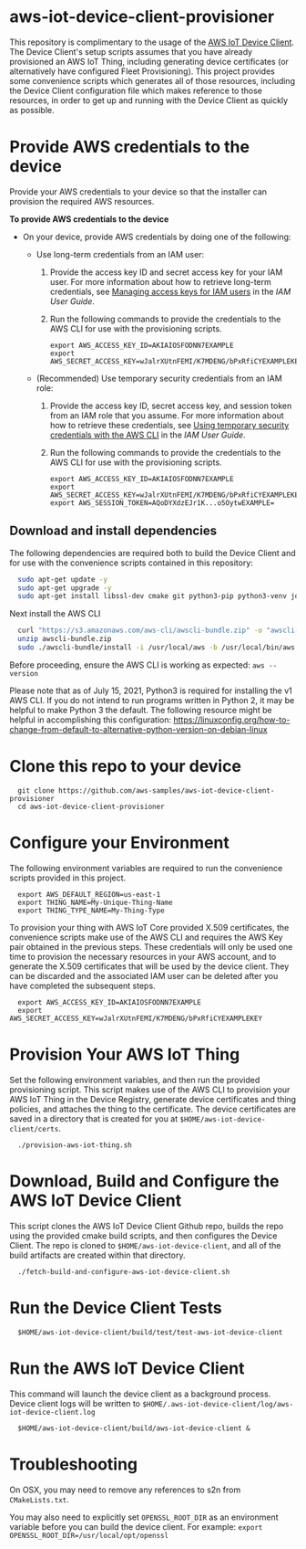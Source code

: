 # aws-iot-device-client-provisioner

This repository is complimentary to the usage of the [AWS IoT Device Client](https://github.com/awslabs/aws-iot-device-client/). The Device Client's setup scripts assumes that you have already provisioned an AWS IoT Thing, including generating device certificates (or alternatively have configured Fleet Provisioning). This project provides some convenience scripts which generates all of those resources, including the Device Client configuration file which makes reference to those resources, in order to get up and running with the Device Client as quickly as possible.

# Provide AWS credentials to the device

Provide your AWS credentials to your device so that the installer can provision the required AWS resources. 


**To provide AWS credentials to the device**
+ On your device, provide AWS credentials by doing one of the following:
  + Use long\-term credentials from an IAM user:

    1. Provide the access key ID and secret access key for your IAM user. For more information about how to retrieve long\-term credentials, see [Managing access keys for IAM users](https://docs.aws.amazon.com/IAM/latest/UserGuide/id_credentials_access-keys.html) in the *IAM User Guide*.

    1. Run the following commands to provide the credentials to the AWS CLI for use with the provisioning scripts.

       ```
       export AWS_ACCESS_KEY_ID=AKIAIOSFODNN7EXAMPLE
       export AWS_SECRET_ACCESS_KEY=wJalrXUtnFEMI/K7MDENG/bPxRfiCYEXAMPLEKEY
       ```
  + \(Recommended\) Use temporary security credentials from an IAM role:

    1. Provide the access key ID, secret access key, and session token from an IAM role that you assume. For more information about how to retrieve these credentials, see [Using temporary security credentials with the AWS CLI](https://docs.aws.amazon.com/IAM/latest/UserGuide/id_credentials_temp_use-resources.html#using-temp-creds-sdk-cli) in the *IAM User Guide*.

    1. Run the following commands to provide the credentials to the AWS CLI for use with the provisioning scripts.

       ```
       export AWS_ACCESS_KEY_ID=AKIAIOSFODNN7EXAMPLE
       export AWS_SECRET_ACCESS_KEY=wJalrXUtnFEMI/K7MDENG/bPxRfiCYEXAMPLEKEY
       export AWS_SESSION_TOKEN=AQoDYXdzEJr1K...o5OytwEXAMPLE=
       ```

## Download and install dependencies

The following dependencies are required both to build the Device Client and for use with the convenience scripts contained in this repository:
```bash
  sudo apt-get update -y
  sudo apt-get upgrade -y
  sudo apt-get install libssl-dev cmake git python3-pip python3-venv jq -y
```

Next install the AWS CLI
```bash
  curl "https://s3.amazonaws.com/aws-cli/awscli-bundle.zip" -o "awscli-bundle.zip"
  unzip awscli-bundle.zip
  sudo ./awscli-bundle/install -i /usr/local/aws -b /usr/local/bin/aws  
```

Before proceeding, ensure the AWS CLI is working as expected: `aws --version` 

Please note that as of July 15, 2021, Python3 is required for installing the v1 AWS CLI. If you do not intend to run programs written in Python 2, it may be helpful to make Python 3 the default. The following resource might be helpful in accomplishing this configuration: https://linuxconfig.org/how-to-change-from-default-to-alternative-python-version-on-debian-linux


# Clone this repo to your device

```
  git clone https://github.com/aws-samples/aws-iot-device-client-provisioner
  cd aws-iot-device-client-provisioner
```

# Configure your Environment

The following environment variables are required to run the convenience scripts provided in this project. 
```
  export AWS_DEFAULT_REGION=us-east-1
  export THING_NAME=My-Unique-Thing-Name
  export THING_TYPE_NAME=My-Thing-Type
```

To provision your thing with AWS IoT Core provided X.509 certificates, the convenience scripts make use of the AWS CLI and requires the AWS Key pair obtained in the previous steps. These credentials will only be used one time to provision the necessary resources in your AWS account, and to generate the X.509 certificates that will be used by the device client. They can be discarded and the associated IAM user can be deleted after you have completed the subsequent steps.

```
  export AWS_ACCESS_KEY_ID=AKIAIOSFODNN7EXAMPLE
  export AWS_SECRET_ACCESS_KEY=wJalrXUtnFEMI/K7MDENG/bPxRfiCYEXAMPLEKEY
```

# Provision Your AWS IoT Thing

Set the following environment variables, and then run the provided provisioning script. This script makes use of the AWS CLI to provision your AWS IoT Thing in the Device Registry, generate device certificates and thing policies, and attaches the thing to the certificate. The device certificates are saved in a directory that is created for you at `$HOME/aws-iot-device-client/certs`.

```
  ./provision-aws-iot-thing.sh
```

# Download, Build and Configure the AWS IoT Device Client

This script clones the AWS IoT Device Client Github repo, builds the repo using the provided cmake build scripts, and then configures the Device Client. The repo is cloned to `$HOME/aws-iot-device-client`, and all of the build artifacts are created within that directory.

```
  ./fetch-build-and-configure-aws-iot-device-client.sh
```

# Run the Device Client Tests

```
  $HOME/aws-iot-device-client/build/test/test-aws-iot-device-client
```

# Run the AWS IoT Device Client

This command will launch the device client as a background process. Device client logs will be written to `$HOME/.aws-iot-device-client/log/aws-iot-device-client.log`

```
  $HOME/aws-iot-device-client/build/aws-iot-device-client &
```


# Troubleshooting

On OSX, you may need to remove any references to s2n from `CMakeLists.txt`.


You may also need to explicitly set `OPENSSL_ROOT_DIR` as an environment variable before you can build the device client. For example: `export OPENSSL_ROOT_DIR=/usr/local/opt/openssl`
